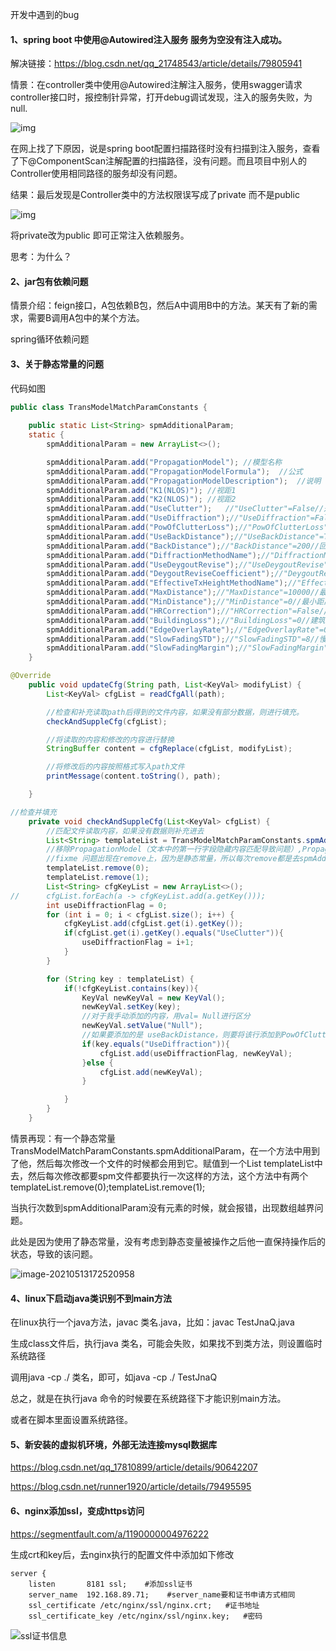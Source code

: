 开发中遇到的bug

#### 1、spring boot 中使用@Autowired注入服务 服务为空没有注入成功。

解决链接：https://blog.csdn.net/qq_21748543/article/details/79805941

情景：在controller类中使用@Autowired注解注入服务，使用swagger请求controller接口时，报控制针异常，打开debug调试发现，注入的服务失败，为null.

![img](https://img-blog.csdn.net/20180403170350286)

在网上找了下原因，说是spring boot配置扫描路径时没有扫描到注入服务，查看了下@ComponentScan注解配置的扫描路径，没有问题。而且项目中别人的Controller使用相同路径的服务却没有问题。

结果：最后发现是Controller类中的方法权限误写成了private  而不是public 

![img](https://img-blog.csdn.net/20180403171048467)

将private改为public  即可正常注入依赖服务。

思考：为什么？



#### 2、jar包有依赖问题

情景介绍：feign接口，A包依赖B包，然后A中调用B中的方法。某天有了新的需求，需要B调用A包中的某个方法。

spring循环依赖问题



#### 3、关于静态常量的问题

代码如图

```java
public class TransModelMatchParamConstants {
   
    public static List<String> spmAdditionalParam;
    static {
    	spmAdditionalParam = new ArrayList<>();

    	spmAdditionalParam.add("PropagationModel"); //模型名称
    	spmAdditionalParam.add("PropagationModelFormula");	//公式
		spmAdditionalParam.add("PropagationModelDescription");	//说明
		spmAdditionalParam.add("K1(NLOS)");	//视距1
		spmAdditionalParam.add("K2(NLOS)");	//视距2
		spmAdditionalParam.add("UseClutter");	//"UseClutter"=False//是否使用地物选项1
		spmAdditionalParam.add("UseDiffraction");//"UseDiffraction"=False//是否使用衍射选项3
		spmAdditionalParam.add("PowOfClutterLoss");//"PowOfClutterLoss"=1//地物损耗权重设置1
		spmAdditionalParam.add("UseBackDistance");//"UseBackDistance"=True//是否使用回溯距离2
		spmAdditionalParam.add("BackDistance");//"BackDistance"=200//回溯距离2
		spmAdditionalParam.add("DiffractionMethodName");//"DiffractionMethodName"=1//衍射损耗计算方法3
		spmAdditionalParam.add("UseDeygoutRevise");//"UseDeygoutRevise"=False//是否使用戴高特修正项
		spmAdditionalParam.add("DeygoutReviseCoefficient");//"DeygoutReviseCoefficient"=0//戴高特修正系数
		spmAdditionalParam.add("EffectiveTxHeightMethodName");//"EffectiveTxHeightMethodName"=1//发射天线高度计算方法
		spmAdditionalParam.add("MaxDistance");//"MaxDistance"=10000//最大距离（m）
		spmAdditionalParam.add("MinDistance");//"MinDistance"=0//最小距离（m）
		spmAdditionalParam.add("HRCorrection");//"HRCorrection"=False//是否使用山区地形校正
		spmAdditionalParam.add("BuildingLoss");//"BuildingLoss"=0//建筑物穿透损耗
		spmAdditionalParam.add("EdgeOverlayRate");//"EdgeOverlayRate"=0.85//边缘覆盖率
		spmAdditionalParam.add("SlowFadingSTD");//"SlowFadingSTD"=8//慢衰落标准差（dB）
		spmAdditionalParam.add("SlowFadingMargin");//"SlowFadingMargin"=8.29//慢衰落余量（dB）
	}
```

```java
@Override
    public void updateCfg(String path, List<KeyVal> modifyList) {
        List<KeyVal> cfgList = readCfgAll(path);

        //检查和补充读取path后得到的文件内容，如果没有部分数据，则进行填充。
        checkAndSuppleCfg(cfgList);

        //将读取的内容和修改的内容进行替换
        StringBuffer content = cfgReplace(cfgList, modifyList);

        //将修改后的内容按照格式写入path文件
        printMessage(content.toString(), path);

    }
```

```java
//检查并填充
	private void checkAndSuppleCfg(List<KeyVal> cfgList) {
    	//匹配文件读取内容，如果没有数据则补充进去
		List<String> templateList = TransModelMatchParamConstants.spmAdditionalParam;
		//移除PropagationModel（文本中的第一行字段隐藏内容匹配导致问题）,PropagationModel、PropagationModelFormula不让修改
        //fixme 问题出现在remove上，因为是静态常量，所以每次remove都是去spmAdditionalParam删除，导致每次这个方法执行一次，spmAdditionalParam的数量就会减少2，执行次数多了，spmAdditionalParam就会没有元素，等下次在执行的时候就会报错，数组越界。
		templateList.remove(0);
		templateList.remove(1);
		List<String> cfgKeyList = new ArrayList<>();
//		cfgList.forEach(a -> cfgKeyList.add(a.getKey()));
		int useDiffractionFlag = 0;
		for (int i = 0; i < cfgList.size(); i++) {
			cfgKeyList.add(cfgList.get(i).getKey());
			if(cfgList.get(i).getKey().equals("UseClutter")){
				useDiffractionFlag = i+1;
			}
		}

		for (String key : templateList) {
			if(!cfgKeyList.contains(key)){
				KeyVal newKeyVal = new KeyVal();
				newKeyVal.setKey(key);
				//对于我手动添加的内容，用val= Null进行区分
				newKeyVal.setValue("Null");
				//如果要添加的是 useBackDistance，则要将该行添加到PowOfClutterLoss后一位
				if(key.equals("UseDiffraction")){
					cfgList.add(useDiffractionFlag, newKeyVal);
				}else {
					cfgList.add(newKeyVal);
				}

			}
		}
	}
```



 情景再现：有一个静态常量TransModelMatchParamConstants.spmAdditionalParam，在一个方法中用到了他，然后每次修改一个文件的时候都会用到它。赋值到一个List<String> templateList中去，然后每次修改都要spm文件都要执行一次这样的方法，这个方法中有两个templateList.remove(0);templateList.remove(1);

当执行次数到spmAdditionalParam没有元素的时候，就会报错，出现数组越界问题。

此处是因为使用了静态常量，没有考虑到静态变量被操作之后他一直保持操作后的状态，导致的该问题。

![image-20210513172520958](C:\Users\刘咸鱼\AppData\Roaming\Typora\typora-user-images\image-20210513172520958.png)



#### 4、linux下启动java类识别不到main方法

在linux执行一个java方法，javac  类名.java，比如：javac TestJnaQ.java

生成class文件后，执行java 类名，可能会失败，如果找不到类方法，则设置临时系统路径

调用java -cp ./ 类名，即可，如java -cp ./ TestJnaQ

总之，就是在执行java 命令的时候要在系统路径下才能识别main方法。

或者在脚本里面设置系统路径。



#### 5、新安装的虚拟机环境，外部无法连接mysql数据库

https://blog.csdn.net/qq_17810899/article/details/90642207

https://blog.csdn.net/runner1920/article/details/79495595



#### 6、nginx添加ssl，变成https访问

https://segmentfault.com/a/1190000004976222

生成crt和key后，去nginx执行的配置文件中添加如下修改

```shell
server {
    listen       8181 ssl;	  #添加ssl证书
    server_name  192.168.89.71;	   #server_name要和证书申请方式相同
    ssl_certificate /etc/nginx/ssl/nginx.crt;	#证书地址
    ssl_certificate_key /etc/nginx/ssl/nginx.key;	#密码
```

![ssl证书信息](C:\Users\刘咸鱼\Desktop\gitHub-local\JavaKeyPoint\git-picture\ssl证书信息.jpg)